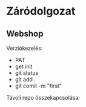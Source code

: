 # Záródolgozat

## Webshop

Verziókezelés:

- PAT
- get init
- git status
- git add .
- git comit -m "first"

Távoli repo összekapcsolása:
